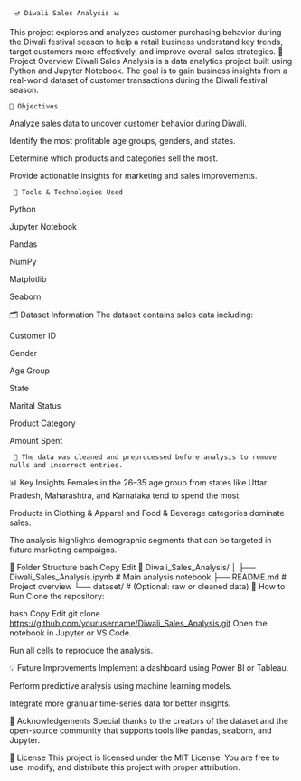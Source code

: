      🪔 Diwali Sales Analysis 📊
This project explores and analyzes customer purchasing behavior during the Diwali festival season to help a retail business understand key trends, target customers more effectively, and improve overall sales strategies.
    📁 Project Overview
Diwali Sales Analysis is a data analytics project built using Python and Jupyter Notebook. The goal is to gain business insights from a real-world dataset of customer transactions during the Diwali festival season.

    📌 Objectives
Analyze sales data to uncover customer behavior during Diwali.

Identify the most profitable age groups, genders, and states.

Determine which products and categories sell the most.

Provide actionable insights for marketing and sales improvements.

     🧰 Tools & Technologies Used
Python

Jupyter Notebook

Pandas

NumPy

Matplotlib

Seaborn

🗂️ Dataset Information
The dataset contains sales data including:

Customer ID

Gender

Age Group

State

Marital Status

Product Category

Amount Spent

     📌 The data was cleaned and preprocessed before analysis to remove nulls and incorrect entries.

📊 Key Insights
Females in the 26–35 age group from states like Uttar Pradesh, Maharashtra, and Karnataka tend to spend the most.

Products in Clothing & Apparel and Food & Beverage categories dominate sales.

The analysis highlights demographic segments that can be targeted in future marketing campaigns.

  📂 Folder Structure
bash
Copy
Edit
   📁 Diwali_Sales_Analysis/
│
├── Diwali_Sales_Analysis.ipynb  # Main analysis notebook
├── README.md                    # Project overview
└── dataset/                     # (Optional: raw or cleaned data)
🚀 How to Run
Clone the repository:

bash
Copy
Edit
git clone https://github.com/yourusername/Diwali_Sales_Analysis.git
Open the notebook in Jupyter or VS Code.

Run all cells to reproduce the analysis.

  💡 Future Improvements
Implement a dashboard using Power BI or Tableau.

Perform predictive analysis using machine learning models.

Integrate more granular time-series data for better insights.

  🙌 Acknowledgements
Special thanks to the creators of the dataset and the open-source community that supports tools like pandas, seaborn, and Jupyter.

  📝 License
This project is licensed under the MIT License.
You are free to use, modify, and distribute this project with proper attribution.

